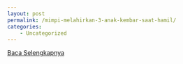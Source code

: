 ```yaml
---
layout: post
permalink: /mimpi-melahirkan-3-anak-kembar-saat-hamil/
categories:
    - Uncategorized
---
```


[Baca Selengkapnya](/03)